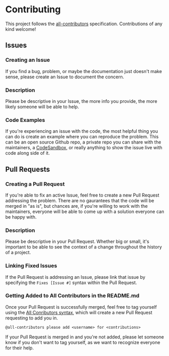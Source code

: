 # Contributing
This project follows the [all-contributors](https://github.com/all-contributors/all-contributors) specification. Contributions of any kind welcome!

## Issues

### Creating an Issue
If you find a bug, problem, or maybe the documentation just doesn't make sense, please create an Issue to document the concern.

### Description
Please be descriptive in your Issue, the more info you provide, the more likely someone will be able to help.

### Code Examples
If you're experiencing an issue with the code, the most helpful thing you can do is create an example where you can reproduce the problem. This can be an open source Github repo, a private repo you can share with the maintainers, a [CodeSandbox](https://codesandbox.io/), or really anything to show the issue live with code along side of it.

## Pull Requests

### Creating a Pull Request
If you're able to fix an active Issue, feel free to create a new Pull Request addressing the problem. There are no gaurantees that the code will be merged in "as is", but chances are, if you're willing to work with the maintainers, everyone will be able to come up with a solution everyone can be happy with.

### Description
Please be descriptive in your Pull Request. Whether big or small, it's important to be able to see the context of a change throughout the history of a project.

### Linking Fixed Issues
If the Pull Request is addressing an Issue, please link that issue by specifying the `Fixes [Issue #]` syntax within the Pull Request.

### Getting Added to All Contributors in the README.md
Once your Pull Request is successfully merged, feel free to tag yourself using the [All Conributors syntax](https://allcontributors.org/docs/en/bot/usage), which will create a new Pull Request requesting to add you in.

```
@all-contributors please add <username> for <contributions>
```

If your Pull Request is merged in and you're not added, please let someone know if you don't want to tag yourself, as we want to recognize everyone for their help.
